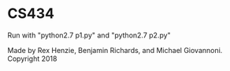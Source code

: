 # CS434
Run with "python2.7 p1.py" and "python2.7 p2.py"

Made by Rex Henzie, Benjamin Richards, and Michael Giovannoni. Copyright 2018
